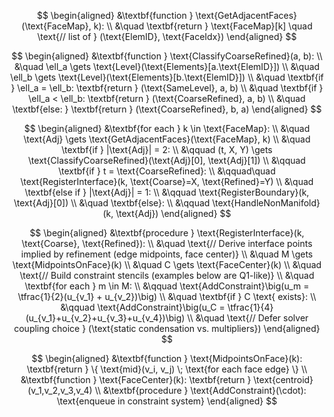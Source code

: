 $$
\begin{aligned}
&\textbf{function } \text{GetAdjacentFaces}(\text{FaceMap}, k): \\
&\quad \textbf{return } \text{FaceMap}[k] \quad \text{// list of } (\text{ElemID}, \text{FaceIdx})
\end{aligned}
$$

$$
\begin{aligned}
&\textbf{function } \text{ClassifyCoarseRefined}(a, b): \\
&\quad \ell_a \gets \text{Level}(\text{Elements}[a.\text{ElemID}]) \\
&\quad \ell_b \gets \text{Level}(\text{Elements}[b.\text{ElemID}]) \\
&\quad \textbf{if } \ell_a = \ell_b: \textbf{return } (\text{SameLevel}, a, b) \\
&\quad \textbf{if } \ell_a < \ell_b: \textbf{return } (\text{CoarseRefined}, a, b) \\
&\quad \textbf{else: } \textbf{return } (\text{CoarseRefined}, b, a)
\end{aligned}
$$

$$
\begin{aligned}
&\textbf{for each } k \in \text{FaceMap}: \\
&\quad \text{Adj} \gets \text{GetAdjacentFaces}(\text{FaceMap}, k) \\
&\quad \textbf{if } |\text{Adj}| = 2: \\
&\qquad (t, X, Y) \gets \text{ClassifyCoarseRefined}(\text{Adj}[0], \text{Adj}[1]) \\
&\qquad \textbf{if } t = \text{CoarseRefined}: \\
&\qquad\quad \text{RegisterInterface}(k, \text{Coarse}=X, \text{Refined}=Y) \\
&\quad \textbf{else if } |\text{Adj}| = 1: \\
&\qquad \text{RegisterBoundary}(k, \text{Adj}[0]) \\
&\quad \textbf{else}: \\
&\qquad \text{HandleNonManifold}(k, \text{Adj})
\end{aligned}
$$

$$
\begin{aligned}
&\textbf{procedure } \text{RegisterInterface}(k, \text{Coarse}, \text{Refined}): \\
&\quad \text{// Derive interface points implied by refinement (edge midpoints, face center)} \\
&\quad M \gets \text{MidpointsOnFace}(k) \\
&\quad C \gets \text{FaceCenter}(k) \\
&\quad \text{// Build constraint stencils (examples below are Q1-like)} \\
&\quad \textbf{for each } m \in M: \\
&\qquad \text{AddConstraint}\big(u_m = \tfrac{1}{2}(u_{v_1} + u_{v_2})\big) \\
&\quad \textbf{if } C \text{ exists}: \\
&\qquad \text{AddConstraint}\big(u_C = \tfrac{1}{4}(u_{v_1}+u_{v_2}+u_{v_3}+u_{v_4})\big) \\
&\quad \text{// Defer solver coupling choice } (\text{static condensation vs. multipliers})
\end{aligned}
$$

$$
\begin{aligned}
&\textbf{function } \text{MidpointsOnFace}(k): \textbf{return } \{ \text{mid}(v_i, v_j) \; \text{for each face edge} \} \\
&\textbf{function } \text{FaceCenter}(k): \textbf{return } \text{centroid}(v_1,v_2,v_3,v_4) \\
&\textbf{procedure } \text{AddConstraint}(\cdot): \text{enqueue in constraint system}
\end{aligned}
$$